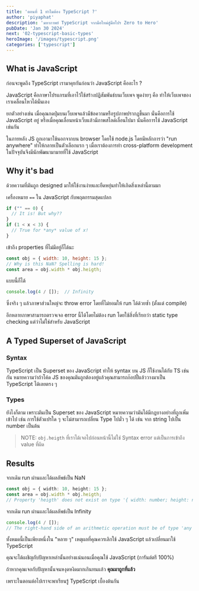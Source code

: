 ```yaml
---
title: 'ตอนที่ 1 ทำไมต้อง TypeScript ?'
author: 'piyaphat' 
description: 'มหากาพย์ TypeScript จากมือใหม่สู่มือโปร Zero to Hero'
pubDate: 'Jan 30 2024'
next: '02-typescript-basic-types'
heroImage: '/images/typescript.png'
categories: ['typescript']
---
```


## What is JavaScript
ก่อนจะพูดถึง TypeScript เรามาคุยกันก่อนว่า JavaScript คืออะไร ?

JavaScript คือภาษาโปรแกรมที่เอาไว้ใช้สร้างปฏิสัมพันธ์บนเว็บเพจ พูดง่ายๆ คือ ทำให้เว็บเพจของเราเคลื่อนไหวได้นั่นเอง

ยกตัวอย่างเช่น เมื่อคุณกดปุ่มบนเว็บเพจแล้วมีข้อความหรือรูปภาพปรากฏขึ้นมา นั่นคือการใช้ JavaScript อยู่ หรือเมื่อคุณเลื่อนหน้าเว็บแล้วมีภาพสไลด์เลื่อนไปมา นั่นคือการใช้ JavaScript เช่นกัน

ในภายหลัง JS ถูกเอามาใช้นอกจากบน browser โดยใช้ node.js โดยมีหลักการว่า "run anywhere" ทำให้กลายเป็นตัวเลือกแรก ๆ เมื่อเราต้องการทำ cross-platform development ในปัจจุบันจึงมีนักพัฒนามามายที่ใช้ JavaScript

## Why it's bad
ด้วยความที่มันถูก designed มาให้ใช้งานง่ายและยืดหยุ่นทำให้เกิดสิ่งเหล่านี้ตามมา

 เครื่องหมาย `==` ใน JavaScript กับพฤตกรรมสุดแปลก
```js
if ("" == 0) {
  // It is! But why??
}
if (1 < x < 3) {
  // True for *any* value of x!
}
```
เข้าถึง properties ที่ไม่มีอยู่ก็ได้นะ
```js
const obj = { width: 10, height: 15 };
// Why is this NaN? Spelling is hard!
const area = obj.width * obj.heigth;
```

แบบนี้ก็ได้
```js
console.log(4 / []);  // Infinity
```

ซึ่งจริง ๆ แล้วภาษาส่วนใหญ่จะ throw error โดยที่ไม่ยอมให้ run ได้ด้วยซ้ำ (ตั้งแต่ compile) 

อีกหลายภาษาสามารถตรวจเจอ error นี้ได้โดยไม่ต้อง run โดยใช้สิ่งที่เรียกว่า static type checking แต่ว่าไม่ใช่สำหรับ JavaScript


## A Typed Superset of JavaScript
### Syntax
TypeScript เป็น Superset ของ JavaScript ทำให้ syntax บน JS ก็ใช้งานได้กับ TS เช่นกัน
หมายความว่าถ้าโค้ด JS ของคุณมันถูกต้องอยู่แล้วคุณสามารถก๊อปปี้แล้ววางมาเป็น TypeScript ได้เลยตรง ๆ
### Types
ยังไงก็ตาม เพราะมันเป็น Superset ของ JavaScript หมายความว่ามันได้มีกฎบางอย่างที่ถูกเพิ่มเข้าไป เช่น การใช้ตัวแปรใด ๆ จะไม่สามารถเปลี่ยน Type ไปมั่ว ๆ ได้ เช่น จาก string ไปเป็น number เป็นต้น
> NOTE:  `obj.heigth` ที่เราได้เจอไปก่อนหน้านี้ไม่ใช่ Syntax error แต่เป็นการเข้าถึง value ที่ผิด

## Results

 จากเดิม run ผ่านและได้ผลลัพธ์เป็น NaN
```ts
const obj = { width: 10, height: 15 };
const area = obj.width * obj.heigth;
// Property 'heigth' does not exist on type '{ width: number; height: number; }'. Did you mean 'height'?
```

 จากเดิม run ผ่านและได้ผลลัพธ์เป็น Infinity
```js
console.log(4 / []);
// The right-hand side of an arithmetic operation must be of type 'any', 'number', 'bigint' or an enum type.
```


ทั้งหมดนี้เป็นเพียงหนึ่งใน "หลาย ๆ" เหตุผลที่คุณควรเลิกใช้ JavaScript แล้วเปลี่ยนมาใช้ TypeScript 

คุณจะได้เผชิญกับปัญหาเหล่านั้นอย่างแน่นอนเมื่อคุณใช้ JavaScript (การันต์ตรี 100%)

ถ้าหากคุณเจอกับปัญหานั้นจนหงุดหงิดมากเกินทนแล้ว __คุณมาถูกที่แล้ว__

เพราะในตอนต่อไปเราจะพาเรียนรู้ TypeScript เบื้องต้นกัน